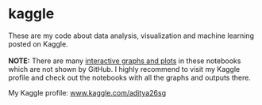 # kaggle
These are my code about data analysis, visualization and machine learning posted on Kaggle. <br><br>
<b>NOTE:</b> There are many <u>interactive graphs and plots</u> in these notebooks which are not shown by GitHub.
I highly recommend to visit my Kaggle profile and check out the notebooks with all the graphs and outputs there.

My Kaggle profile: www.kaggle.com/aditya26sg
